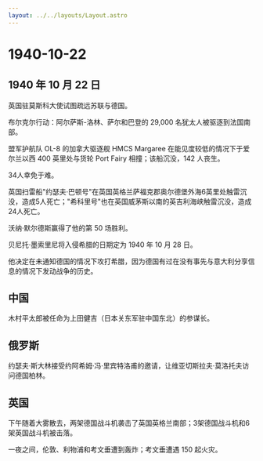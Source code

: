 ```yaml
---
layout: ../../layouts/Layout.astro
---
```


# 1940-10-22

## 1940 年 10 月 22 日

英国驻莫斯科大使试图疏远苏联与德国。

布尔克尔行动：阿尔萨斯-洛林、萨尔和巴登的 29,000
名犹太人被驱逐到法国南部。

盟军护航队 OL-8 的加拿大驱逐舰 HMCS Margaree
在能见度较低的情况下于爱尔兰以西 400 英里处与货轮 Port Fairy
相撞；该船沉没，142 人丧生。

34人幸免于难。

英国扫雷船"约瑟夫·巴顿号"在英国英格兰萨福克郡奥尔德堡外海6英里处触雷沉没，造成5人死亡；"希科里号"也在英国威茅斯以南的英吉利海峡触雷沉没，造成24人死亡。

沃纳·默尔德斯赢得了他的第 50 场胜利。

贝尼托·墨索里尼将入侵希腊的日期定为 1940 年 10 月 28 日。

他决定在未通知德国的情况下攻打希腊，因为德国有过在没有事先与意大利分享信息的情况下发动战争的历史。

## 中国

木村平太郎被任命为上田健吉（日本关东军驻中国东北）的参谋长。

## 俄罗斯

约瑟夫·斯大林接受约阿希姆·冯·里宾特洛甫的邀请，让维亚切斯拉夫·莫洛托夫访问德国柏林。

## 英国

下午随着大雾散去，两架德国战斗机袭击了英国英格兰南部；3架德国战斗机和6架英国战斗机被击落。

一夜之间，伦敦、利物浦和考文垂遭到轰炸；考文垂遭遇 150 起火灾。